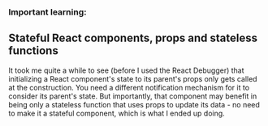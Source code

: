 ### Important learning:

## Stateful React components, props and stateless functions

It took me quite a while to see (before I used the React Debugger) that initializing a React component's state to its parent's props only gets called at the construction.
You need a different notification mechanism for it to consider its parent's state.
But importantly, that component may benefit in being only a stateless function that uses props to update its data - no need to make it a stateful component, which is what I ended up doing.
